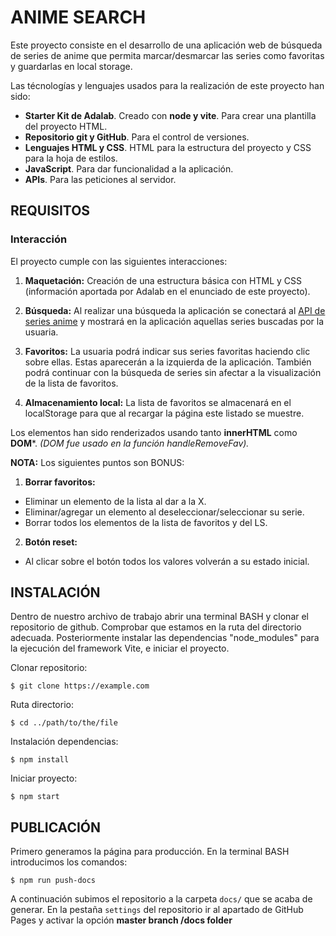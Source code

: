 # ANIME SEARCH

Este proyecto consiste en el desarrollo de una aplicación web de búsqueda de series de anime que permita marcar/desmarcar las series como favoritas y guardarlas en local storage. 

Las técnologías y lenguajes usados para la realización de este proyecto han sido:

- **Starter Kit de Adalab**. Creado con **node y vite**. Para crear una plantilla del proyecto HTML.
- **Repositorio git y GitHub**. Para el control de versiones.
- **Lenguajes HTML y CSS**. HTML para la estructura del proyecto y CSS para la hoja de estilos.
- **JavaScript**. Para dar funcionalidad a la aplicación.
- **APIs**. Para las peticiones al servidor.

## REQUISITOS

### Interacción

El proyecto cumple con las siguientes interacciones:

1. **Maquetación:**
Creación de una estructura básica con HTML y CSS (información aportada por Adalab en el enunciado de este proyecto). 

2. **Búsqueda:**
Al realizar una búsqueda la aplicación se conectará al [API de series anime](https://docs.api.jikan.moe/) y mostrará en la aplicación aquellas series buscadas por la usuaria.

3. **Favoritos:**
La usuaria podrá indicar sus series favoritas haciendo clic sobre ellas. Estas aparecerán a la izquierda de la aplicación. También podrá continuar con la búsqueda de series sin afectar a la visualización de la lista de favoritos.

4. **Almacenamiento local:**
La lista de favoritos se almacenará en el localStorage para que al recargar la página este listado se muestre.

Los elementos han sido renderizados usando tanto **innerHTML** como **DOM***. 
*(DOM fue usado en la función handleRemoveFav).*


**NOTA:** Los siguientes puntos son BONUS:
1. **Borrar favoritos:**
 - Eliminar un elemento de la lista al dar a la X.
 - Eliminar/agregar un elemento al deseleccionar/seleccionar su serie.
 - Borrar todos los elementos de la lista de favoritos y del LS.
2. **Botón reset:**
 - Al clicar sobre el botón todos los valores volverán a su estado inicial. 

## INSTALACIÓN
Dentro de nuestro archivo de trabajo abrir una terminal BASH y clonar el repositorio de github.
Comprobar que estamos en la ruta del directorio adecuada. Posteriormente instalar las dependencias "node_modules" para la ejecución del framework Vite, e iniciar el proyecto. 

Clonar repositorio:
~~~
$ git clone https://example.com
~~~
Ruta directorio:
~~~
$ cd ../path/to/the/file
~~~
Instalación dependencias:
~~~
$ npm install
~~~
Iniciar proyecto:
~~~
$ npm start
~~~
## PUBLICACIÓN 
Primero generamos la página para producción. En la terminal BASH introducimos los comandos:
~~~
$ npm run push-docs
~~~
A continuación subimos el repositorio a la carpeta `docs/` que se acaba de generar. En la pestaña `settings` del repositorio ir al apartado de GitHub Pages y activar la opción **master branch /docs folder** 